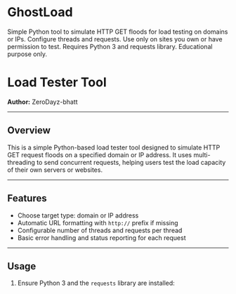# GhostLoad
Simple Python tool to simulate HTTP GET floods for load testing on domains or IPs. Configure threads and requests. Use only on sites you own or have permission to test. Requires Python 3 and requests library. Educational purpose only.


# Load Tester Tool

**Author:** ZeroDayz-bhatt

---

## Overview

This is a simple Python-based load tester tool designed to simulate HTTP GET request floods on a specified domain or IP address. It uses multi-threading to send concurrent requests, helping users test the load capacity of their own servers or websites.

---

## Features

- Choose target type: domain or IP address  
- Automatic URL formatting with `http://` prefix if missing  
- Configurable number of threads and requests per thread  
- Basic error handling and status reporting for each request

---

## Usage

1. Ensure Python 3 and the `requests` library are installed:
